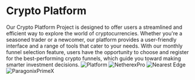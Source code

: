 # Crypto Platform
Our Crypto Platform Project is designed to offer users a streamlined and efficient way to explore the world of cryptocurrencies. Whether you're a seasoned trader or a newcomer, our platform provides a user-friendly interface and a range of tools that cater to your needs. With our monthly funnel selection feature, users have the opportunity to choose and register for the best-performing crypto funnels, which guide you toward making smarter investment decisions.
![Platform](https://github.com/user-attachments/assets/ae233ca4-b90f-4011-9f83-cc8947ae6b78)
![NetherexPro](https://github.com/user-attachments/assets/a4dafbc3-8184-42ce-a2d8-781ab0d9cbd0)
![Nearest Edge](https://github.com/user-attachments/assets/2d04f7ad-c543-49df-9fe3-c0a89da4af94)
![ParagonixPrimeX](https://github.com/user-attachments/assets/7f8207c2-3e0a-49d6-994b-0ce35c397af0)